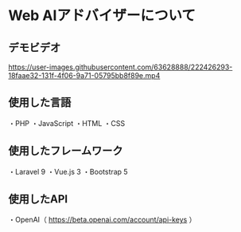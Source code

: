 # Web AIアドバイザーについて
## デモビデオ
https://user-images.githubusercontent.com/63628888/222426293-18faae32-131f-4f06-9a71-05795bb8f89e.mp4

## 使用した言語
・PHP
・JavaScript
・HTML
・CSS

## 使用したフレームワーク
・Laravel 9
・Vue.js 3
・Bootstrap 5

## 使用したAPI
・OpenAI（ https://beta.openai.com/account/api-keys ）
